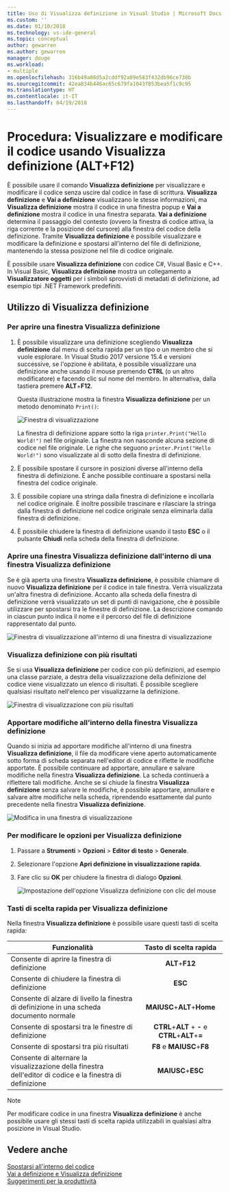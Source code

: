 ```yaml
---
title: Uso di Visualizza definizione in Visual Studio | Microsoft Docs
ms.custom: ''
ms.date: 01/10/2018
ms.technology: vs-ide-general
ms.topic: conceptual
author: gewarren
ms.author: gewarren
manager: douge
ms.workload:
- multiple
ms.openlocfilehash: 316b49a08d5a2cddf92a09e583f432db96ce730b
ms.sourcegitcommit: 42ea834b446ac65c679fa1043f853bea5f1c9c95
ms.translationtype: HT
ms.contentlocale: it-IT
ms.lasthandoff: 04/19/2018
---
```

# <a name="how-to-view-and-edit-code-by-using-peek-definition-altf12"></a>Procedura: Visualizzare e modificare il codice usando Visualizza definizione (ALT+F12)

È possibile usare il comando **Visualizza definizione** per visualizzare e modificare il codice senza uscire dal codice in fase di scrittura. **Visualizza definizione** e **Vai a definizione** visualizzano le stesse informazioni, ma **Visualizza definizione** mostra il codice in una finestra popup e **Vai a definizione** mostra il codice in una finestra separata. **Vai a definizione** determina il passaggio del contesto (ovvero la finestra di codice attiva, la riga corrente e la posizione del cursore) alla finestra del codice della definizione. Tramite **Visualizza definizione** è possibile visualizzare e modificare la definizione e spostarsi all'interno del file di definizione, mantenendo la stessa posizione nel file di codice originale.

È possibile usare **Visualizza definizione** con codice C#, Visual Basic e C++. In Visual Basic, **Visualizza definizione** mostra un collegamento a **Visualizzatore oggetti** per i simboli sprovvisti di metadati di definizione, ad esempio tipi .NET Framework predefiniti.

## <a name="working-with-peek-definition"></a>Utilizzo di Visualizza definizione

### <a name="to-open-a-peek-definition-window"></a>Per aprire una finestra Visualizza definizione

1. È possibile visualizzare una definizione scegliendo **Visualizza definizione** dal menu di scelta rapida per un tipo o un membro che si vuole esplorare. In Visual Studio 2017 versione 15.4 e versioni successive, se l'opzione è abilitata, è possibile visualizzare una definizione anche usando il mouse premendo **CTRL** (o un altro modificatore) e facendo clic sul nome del membro. In alternativa, dalla tastiera premere **ALT**+**F12**.

     Questa illustrazione mostra la finestra **Visualizza definizione** per un metodo denominato `Print()`:

     ![Finestra di visualizzazione](../ide/media/peekwindow.png "PeekWindow")

     La finestra di definizione appare sotto la riga `printer.Print("Hello World!")` nel file originale. La finestra non nasconde alcuna sezione di codice nel file originale. Le righe che seguono `printer.Print("Hello World!")` sono visualizzate al di sotto della finestra di definizione.

1. È possibile spostare il cursore in posizioni diverse all'interno della finestra di definizione. È anche possibile continuare a spostarsi nella finestra del codice originale.

1. È possibile copiare una stringa dalla finestra di definizione e incollarla nel codice originale. È inoltre possibile trascinare e rilasciare la stringa dalla finestra di definizione nel codice originale senza eliminarla dalla finestra di definizione.

1. È possibile chiudere la finestra di definizione usando il tasto **ESC** o il pulsante **Chiudi** nella scheda della finestra di definizione.

### <a name="open-a-peek-definition-window-from-within-a-peek-definition-window"></a>Aprire una finestra Visualizza definizione dall'interno di una finestra Visualizza definizione

Se è già aperta una finestra **Visualizza definizione**, è possibile chiamare di nuovo **Visualizza definizione** per il codice in tale finestra. Verrà visualizzata un'altra finestra di definizione. Accanto alla scheda della finestra di definizione verrà visualizzato un set di punti di navigazione, che è possibile utilizzare per spostarsi tra le finestre di definizione. La descrizione comando in ciascun punto indica il nome e il percorso del file di definizione rappresentato dal punto.

   ![Finestra di visualizzazione all'interno di una finestra di visualizzazione](../ide/media/peekwithinpeek.png "PeekWithinPeek")

### <a name="peek-definition-with-multiple-results"></a>Visualizza definizione con più risultati

Se si usa **Visualizza definizione** per codice con più definizioni, ad esempio una classe parziale, a destra della visualizzazione della definizione del codice viene visualizzato un elenco di risultati. È possibile scegliere qualsiasi risultato nell'elenco per visualizzarne la definizione.

   ![Finestra di visualizzazione con più risultati](../ide/media/peekmultiple.png "PeekMultiple")

### <a name="edit-inside-the-peek-definition-window"></a>Apportare modifiche all'interno della finestra Visualizza definizione

Quando si inizia ad apportare modifiche all'interno di una finestra **Visualizza definizione**, il file da modificare viene aperto automaticamente sotto forma di scheda separata nell'editor di codice e riflette le modifiche apportate. È possibile continuare ad apportare, annullare e salvare modifiche nella finestra **Visualizza definizione**. La scheda continuerà a riflettere tali modifiche. Anche se si chiude la finestra **Visualizza definizione** senza salvare le modifiche, è possibile apportare, annullare e salvare altre modifiche nella scheda, riprendendo esattamente dal punto precedente nella finestra **Visualizza definizione**.

   ![Modifica in una finestra di visualizzazione](../ide/media/peekedit.png "PeekEdit")

### <a name="to-change-options-for-peek-definition"></a>Per modificare le opzioni per Visualizza definizione

1. Passare a **Strumenti** > **Opzioni** > **Editor di testo** > **Generale**.

1. Selezionare l'opzione **Apri definizione in visualizzazione rapida**.

1. Fare clic su **OK** per chiudere la finestra di dialogo **Opzioni**.

   ![Impostazione dell'opzione Visualizza definizione con clic del mouse](../ide/media/editor_options_peek_view.png)  

### <a name="keyboard-shortcuts-for-peek-definition"></a>Tasti di scelta rapida per Visualizza definizione

Nella finestra **Visualizza definizione** è possibile usare questi tasti di scelta rapida:

|Funzionalità|Tasto di scelta rapida|
|-------------------|:-----------------------:|
|Consente di aprire la finestra di definizione|**ALT**+**F12**|
|Consente di chiudere la finestra di definizione|**ESC**|
|Consente di alzare di livello la finestra di definizione in una scheda documento normale|**MAIUSC**+**ALT**+**Home**|
|Consente di spostarsi tra le finestre di definizione|**CTRL**+**ALT** + **-** e **CTRL**+**ALT**+**=**|
|Consente di spostarsi tra più risultati|**F8** e **MAIUSC**+**F8**|
|Consente di alternare la visualizzazione della finestra dell'editor di codice e la finestra di definizione|**MAIUSC**+**ESC**|

> [!NOTE]
> Per modificare codice in una finestra **Visualizza definizione** è anche possibile usare gli stessi tasti di scelta rapida utilizzabili in qualsiasi altra posizione in Visual Studio.

## <a name="see-also"></a>Vedere anche

[Spostarsi all'interno del codice](../ide/navigating-code.md)  
[Vai a definizione e Visualizza definizione](../ide/go-to-and-peek-definition.md)  
[Suggerimenti per la produttività](../ide/productivity-tips-for-visual-studio.md)
